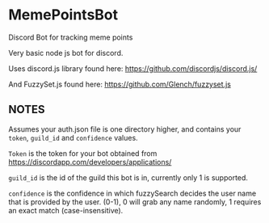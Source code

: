 # MemePointsBot
Discord Bot for tracking meme points

Very basic node js bot for discord.

Uses discord.js library found here: https://github.com/discordjs/discord.js/

And FuzzySet.js found here: https://github.com/Glench/fuzzyset.js

## NOTES
Assumes your auth.json file is one directory higher, and contains your `token`, `guild_id` and `confidence` values.


`Token` is the token for your bot obtained from https://discordapp.com/developers/applications/

`guild_id` is the id of the guild this bot is in, currently only 1 is supported.

`confidence` is the confidence in which fuzzySearch decides the user name that is provided by the user. (0-1), 0 will grab any name randomly, 1 requires an exact match (case-insensitive).
